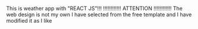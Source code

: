 This is weather app with "REACT JS"!!!
!!!!!!!!!!!! ATTENTION !!!!!!!!!!!!
The web design is not my own I have selected from the free template and I have modified it as I like

